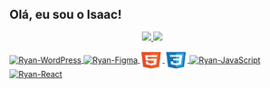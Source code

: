 ## Olá, eu sou o Isaac!
<div align="center">
  <a href="https://github.com/Zzzackk">
  <img height="135em" src="https://github-readme-stats.vercel.app/api?username=Zzzackk&show_icons=true&theme=dark&include_all_commits=true&count_private=true"/>
  <img height="135em" src="https://github-readme-stats.vercel.app/api/top-langs/?username=Zzzackk&layout=compact&langs_count=7&theme=dark"/>
</div>
<div style="display: inline_block"><br>
  <img align="center" alt="Ryan-WordPress" height="30" width="40" src="https://cdn.jsdelivr.net/gh/devicons/devicon/icons/wordpress/wordpress-plain.svg">
  <img align="center" alt="Ryan-Figma" height="30" width="40" src="https://cdn.jsdelivr.net/gh/devicons/devicon/icons/figma/figma-original.svg">
  <img align="center" alt="Ryan-HTML" height="30" width="40" src="https://raw.githubusercontent.com/devicons/devicon/master/icons/html5/html5-original.svg">
  <img align="center" alt="Ryan-CSS" height="30" width="40" src="https://raw.githubusercontent.com/devicons/devicon/master/icons/css3/css3-original.svg">
  <img align="center" alt="Ryan-JavaScript" height="30" width="40" src="https://cdn.jsdelivr.net/gh/devicons/devicon/icons/javascript/javascript-original.svg">
  <img align="center" alt="Ryan-React" height="30" width="40" src="https://cdn.jsdelivr.net/gh/devicons/devicon/icons/react/react-original.svg">
</div>
